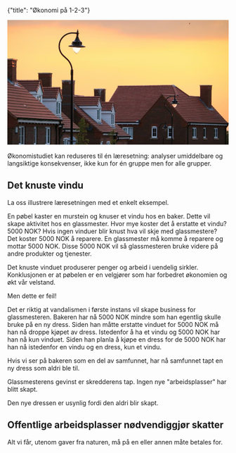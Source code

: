 {"title": "Økonomi på 1-2-3"}

![Houses at night](/blogimages/houses.jpg)

Økonomistudiet kan reduseres til én læresetning: analyser umiddelbare
og langsiktige konsekvenser, ikke kun for én gruppe men for alle
grupper.

## Det knuste vindu

La oss illustrere læresetningen med et enkelt eksempel.

En pøbel kaster en murstein og knuser et vindu hos en baker.
Dette vil skape aktivitet hos en glassmester.
Hvor mye koster det å erstatte et vindu? 5000 NOK?
Hvis ingen vinduer blir knust hva vil skje med glassmestere?
Det koster 5000 NOK å reparere. En glassmester må komme å reparere
og mottar 5000 NOK. Disse 5000 NOK vil så glassmesteren bruke videre
på andre produkter og tjenester.

Det knuste vinduet produserer penger og arbeid i uendelig sirkler.
Konklusjonen er at pøbelen er en velgjører som har forbedret økonomien
og økt vår velstand.

Men dette er feil!

Det er riktig at vandalismen i første instans vil skape business
for glassmesteren. Bakeren har nå 5000 NOK mindre som han egentlig
skulle bruke på en ny dress. Siden han måtte erstatte vinduet for
5000 NOK må han nå droppe kjøpet av dress. Istedenfor å 
ha et vindu og 5000 NOK har han nå kun vinduet. Siden
han planla å kjøpe en dress for de 5000 NOK har han nå istedenfor
en vindu og en dress, kun et vindu.

Hvis vi ser på bakeren som en del av samfunnet, har nå samfunnet
tapt en ny dress som aldri ble til.

Glassmesterens gevinst er skredderens tap. Ingen nye "arbeidsplasser"
har blitt skapt.

Den nye dressen er usynlig fordi den aldri blir skapt.

## Offentlige arbeidsplasser nødvendiggjør skatter

Alt vi får, utenom gaver fra naturen, må på en eller annen måte
betales for. 
